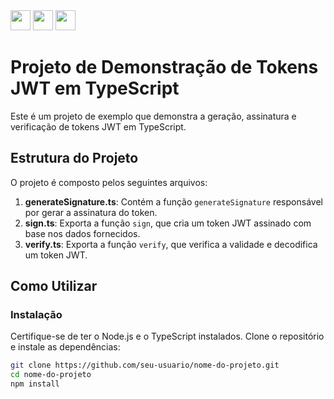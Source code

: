 <div>
  <image height="32em" src="https://img.shields.io/badge/Node.js-43853D?style=for-the-badge&logo=node.js&logoColor=white" />
  <image height="32em" src="http://jwt.io/img/logo-asset.svg" />
  <image height="32em" src="https://img.shields.io/badge/TypeScript-007ACC?style=for-the-badge&logo=typescript&logoColor=white" />
</div>

# Projeto de Demonstração de Tokens JWT em TypeScript

Este é um projeto de exemplo que demonstra a geração, assinatura e verificação de tokens JWT em TypeScript.

## Estrutura do Projeto

O projeto é composto pelos seguintes arquivos:

1. **generateSignature.ts**: Contém a função `generateSignature` responsável por gerar a assinatura do token.
2. **sign.ts**: Exporta a função `sign`, que cria um token JWT assinado com base nos dados fornecidos.
3. **verify.ts**: Exporta a função `verify`, que verifica a validade e decodifica um token JWT.

## Como Utilizar

### Instalação

Certifique-se de ter o Node.js e o TypeScript instalados. Clone o repositório e instale as dependências:

```bash
git clone https://github.com/seu-usuario/nome-do-projeto.git
cd nome-do-projeto
npm install
```
